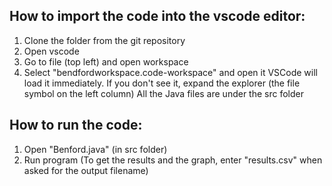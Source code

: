 ## How to import the code into the vscode editor:

1. Clone the folder from the git repository
2. Open vscode
3. Go to file (top left) and open workspace
4. Select "bendfordworkspace.code-workspace" and open it
VSCode will load it immediately. If you don't see it, expand the explorer (the file symbol on the left column)
All the Java files are under the src folder

## How to run the code:
1. Open "Benford.java" (in src folder)
2. Run program 
(To get the results and the graph, enter "results.csv" when asked for the output filename)
